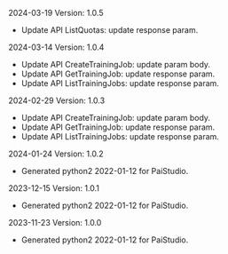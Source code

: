 2024-03-19 Version: 1.0.5
- Update API ListQuotas: update response param.


2024-03-14 Version: 1.0.4
- Update API CreateTrainingJob: update param body.
- Update API GetTrainingJob: update response param.
- Update API ListTrainingJobs: update response param.


2024-02-29 Version: 1.0.3
- Update API CreateTrainingJob: update param body.
- Update API GetTrainingJob: update response param.
- Update API ListTrainingJobs: update response param.


2024-01-24 Version: 1.0.2
- Generated python2 2022-01-12 for PaiStudio.

2023-12-15 Version: 1.0.1
- Generated python2 2022-01-12 for PaiStudio.

2023-11-23 Version: 1.0.0
- Generated python2 2022-01-12 for PaiStudio.

